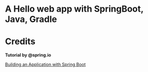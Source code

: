 # A Hello web app with SpringBoot, Java, Gradle

# Credits

**Tutorial by @spring.io**

[Building an Application with Spring Boot](https://spring.io/guides/gs/spring-boot/)
